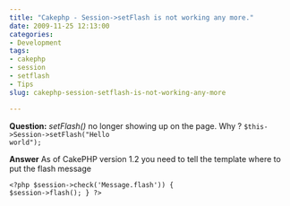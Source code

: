 ```yaml
---
title: "Cakephp - Session->setFlash is not working any more."
date: 2009-11-25 12:13:00
categories:
- Development
tags:
- cakephp
- session
- setflash
- Tips
slug: cakephp-session-setflash-is-not-working-any-more

---
```


<strong>Question:</strong>
<em>setFlash()</em> no longer showing up on the page. Why ?
<code>$this-&gt;Session-&gt;setFlash("Hello world");</code>

<strong>Answer</strong>
As of CakePHP version 1.2 you need to tell the template where to put the flash message

<code>&lt;?php
$session-&gt;check('Message.flash')) {
$session-&gt;flash();
}
?&gt;</code>
